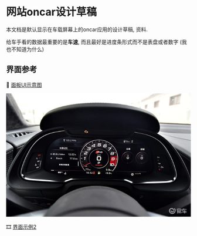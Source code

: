# 网站oncar设计草稿

本文档是默认显示在车载屏幕上的oncar应用的设计草稿, 资料.

给车手看的数据最重要的是**车速**, 而且最好是进度条形式而不是表盘或者数字 (我也不知道为什么)

## 界面参考

📑 [面板UI示意图](面板UI示意图.pptx)

![界面示例1](界面示例1.jpeg)

🎞 [界面示例2](界面示例2.mp4)
